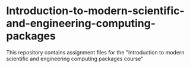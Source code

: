 # Introduction-to-modern-scientific-and-engineering-computing-packages

This repository contains assignment files for the "Introduction to modern scientific and engineering computing packages course"
